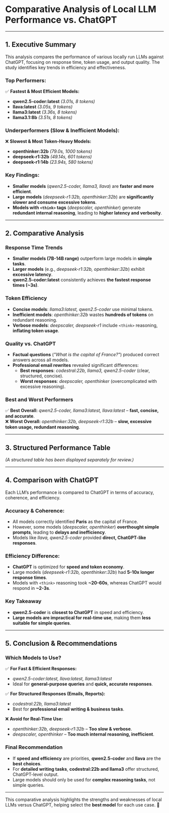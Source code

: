# **Comparative Analysis of Local LLM Performance vs. ChatGPT**
---

## **1. Executive Summary**
This analysis compares the performance of various locally run LLMs against ChatGPT, focusing on response time, token usage, and output quality. The study identifies key trends in efficiency and effectiveness.

### **Top Performers:**  
✅ **Fastest & Most Efficient Models:**  
- **qwen2.5-coder:latest** *(3.01s, 8 tokens)*  
- **llava:latest** *(3.05s, 9 tokens)*  
- **llama3:latest** *(3.36s, 8 tokens)*  
- **llama3.1:8b** *(3.51s, 8 tokens)*  

### **Underperformers (Slow & Inefficient Models):**  
❌ **Slowest & Most Token-Heavy Models:**  
- **openthinker:32b** *(79.0s, 1000 tokens)*  
- **deepseek-r1:32b** *(49.14s, 601 tokens)*  
- **deepseek-r1:14b** *(23.94s, 580 tokens)*  

### **Key Findings:**  
- **Smaller models** (*qwen2.5-coder, llama3, llava*) are **faster and more efficient**.  
- **Large models** (*deepseek-r1:32b, openthinker:32b*) are **significantly slower and consume excessive tokens**.  
- **Models with `<think>` tags** (*deepscaler, openthinker*) generate **redundant internal reasoning**, leading to **higher latency and verbosity**.  

---

## **2. Comparative Analysis**

### **Response Time Trends**
- **Smaller models (7B-14B range)** outperform large models in **simple tasks**.  
- **Larger models** (e.g., *deepseek-r1:32b, openthinker:32b*) exhibit **excessive latency**.  
- **qwen2.5-coder:latest** consistently achieves **the fastest response times (~3s)**.

### **Token Efficiency**
- **Concise models**: *llama3:latest, qwen2.5-coder* use minimal tokens.  
- **Inefficient models**: *openthinker:32b* wastes **hundreds of tokens** on redundant reasoning.  
- **Verbose models**: *deepscaler, deepseek-r1* include `<think>` reasoning, **inflating token usage**.  

### **Quality vs. ChatGPT**
- **Factual questions** (*"What is the capital of France?"*) produced correct answers across all models.  
- **Professional email rewrites** revealed significant differences:  
  - **Best responses**: *codestral:22b, llama3, qwen2.5-coder* (clear, structured, concise).  
  - **Worst responses**: *deepscaler, openthinker* (overcomplicated with excessive reasoning).  

### **Best and Worst Performers**
✅ **Best Overall:** *qwen2.5-coder, llama3:latest, llava:latest* – **fast, concise, and accurate**.  
❌ **Worst Overall:** *openthinker:32b, deepseek-r1:32b* – **slow, excessive token usage, redundant reasoning**.  

---

## **3. Structured Performance Table**
*(A structured table has been displayed separately for review.)*  

---

## **4. Comparison with ChatGPT**
Each LLM’s performance is compared to ChatGPT in terms of accuracy, coherence, and efficiency.

### **Accuracy & Coherence:**  
- All models correctly identified **Paris** as the capital of France.  
- However, some models (*deepscaler, openthinker*) **overthought simple prompts**, leading to **delays and inefficiency**.  
- Models like *llava, qwen2.5-coder* provided **direct, ChatGPT-like responses**.  

### **Efficiency Difference:**  
- **ChatGPT** is optimized for **speed and token economy**.  
- Large models (*deepseek-r1:32b, openthinker:32b*) had **5-10x longer response times**.  
- Models with `<think>` reasoning took **~20-60s**, whereas ChatGPT would respond in **~2-3s**.  

### **Key Takeaway**
- **qwen2.5-coder** is **closest to ChatGPT** in speed and efficiency.  
- **Large models are impractical for real-time use**, making them **less suitable for simple queries**.  

---

## **5. Conclusion & Recommendations**
### **Which Models to Use?**
✅ **For Fast & Efficient Responses:**  
- *qwen2.5-coder:latest, llava:latest, llama3:latest*  
- Ideal for **general-purpose queries** and **quick, accurate responses**.  

✅ **For Structured Responses (Emails, Reports):**  
- *codestral:22b, llama3:latest*  
- Best for **professional email writing & business tasks**.  

❌ **Avoid for Real-Time Use:**  
- *openthinker:32b, deepseek-r1:32b* – **Too slow & verbose**.  
- *deepscaler, openthinker* – **Too much internal reasoning, inefficient**.  

### **Final Recommendation**
- If **speed and efficiency** are priorities, **qwen2.5-coder** and **llava** are the **best choices**.  
- For **detailed writing tasks**, **codestral:22b and llama3** offer structured, ChatGPT-level output.  
- Large models should only be used for **complex reasoning tasks**, not simple queries.  

---

This comparative analysis highlights the strengths and weaknesses of local LLMs versus ChatGPT, helping select the **best model** for each use case. 🚀